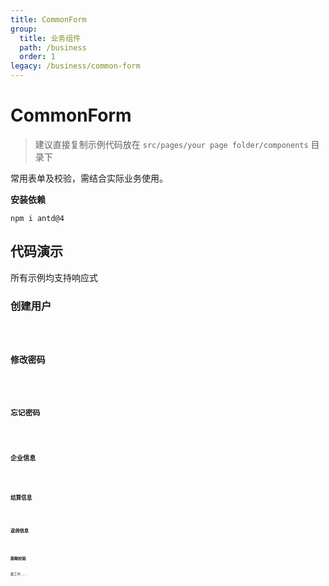 ```yaml
---
title: CommonForm
group:
  title: 业务组件
  path: /business
  order: 1
legacy: /business/common-form
---
```


# CommonForm

> 建议直接复制示例代码放在 `src/pages/your page folder/components` 目录下

常用表单及校验，需结合实际业务使用。

**安装依赖**

```
npm i antd@4
```

## 代码演示

所有示例均支持响应式

### 创建用户

<code src="./demo/Demo1.jsx" />

### 修改密码

<code src="./demo/Demo2.jsx" />

### 忘记密码

<code src="./demo/Demo3.jsx" />

### 企业信息

<code src="./demo/Demo4.jsx" />

### 结算信息

<code src="./demo/Demo5.jsx" />

### 返佣信息

<code src="./demo/Demo6.jsx" />

### 脱敏校验

施工中...
